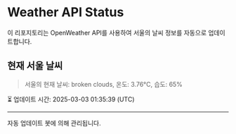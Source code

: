 
# Weather API Status

이 리포지토리는 OpenWeather API를 사용하여 서울의 날씨 정보를 자동으로 업데이트합니다.

## 현재 서울 날씨
> 서울의 현재 날씨: broken clouds, 온도: 3.76°C, 습도: 65%

⏳ 업데이트 시간: 2025-03-03 01:35:39 (UTC)

---
자동 업데이트 봇에 의해 관리됩니다.
